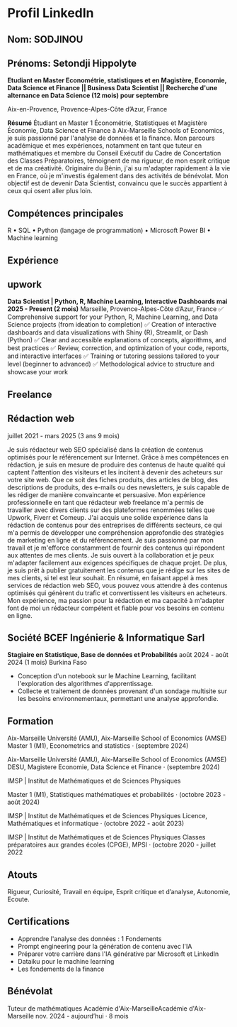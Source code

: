# Profil LinkedIn
## Nom: SODJINOU
## Prénoms: Setondji Hippolyte

**Etudiant en Master Econométrie, statistiques et en Magistère,
 Economie, Data Science et Finance || Business Data Scientist
 || Recherche d'une alternance en Data Science (12 mois) pour
 septembre**

 Aix-en-Provence, Provence-Alpes-Côte d’Azur, France

 **Résumé**
 Étudiant en Master 1 Économétrie, Statistiques et Magistère
 Économie, Data Science et Finance à Aix-Marseille Schools of
 Economics, je suis passionné par l'analyse de données et la finance.
 Mon parcours académique et mes expériences, notamment en tant
 que tuteur en mathématiques et membre du Conseil Exécutif du
 Cadre de Concertation des Classes Préparatoires, témoignent de
 ma rigueur, de mon esprit critique et de ma créativité. Originaire
 du Bénin, j'ai su m'adapter rapidement à la vie en France, où je
 m'investis également dans des activités de bénévolat. Mon objectif
 est de devenir Data Scientist, convaincu que le succès appartient à
 ceux qui osent aller plus loin.

## Compétences principales
R • SQL • Python (langage de programmation) • Microsoft Power BI • Machine learning

 ## Expérience
 ## upwork
 **Data Scientist | Python, R, Machine Learning, Interactive Dashboards 
mai 2025 - Present (2 mois)**
 Marseille, Provence-Alpes-Côte d’Azur, France
 ✅ Comprehensive support for your Python, R, Machine Learning, and Data
 Science projects (from ideation to completion)
 ✅ Creation of interactive dashboards and data visualizations with Shiny (R),
 Streamlit, or Dash (Python)
 ✅ Clear and accessible explanations of concepts, algorithms, and best
 practices
 ✅ Review, correction, and optimization of your code, reports, and interactive
 interfaces
 ✅ Training or tutoring sessions tailored to your level (beginner to advanced)
 ✅ Methodological advice to structure and showcase your work


 ## Freelance
 ## Rédaction web 

juillet 2021 - mars 2025 (3 ans 9 mois)

 Je suis rédacteur web SEO spécialisé dans la création de contenus optimisés
 pour le référencement sur Internet.
 Grâce à mes compétences en rédaction, je suis en mesure de produire des
 contenus de haute qualité qui captent l'attention des visiteurs et les incitent à
 devenir des acheteurs sur votre site web. Que ce soit des fiches produits, des
 articles de blog, des descriptions de produits, des e-mails ou des newsletters,
 je suis capable de les rédiger de manière convaincante et persuasive.
 Mon expérience professionnelle en tant que rédacteur web freelance m'a
 permis de travailler avec divers clients sur des plateformes renommées telles
 que Upwork, Fiverr et Comeup. J'ai acquis une solide expérience dans la
 rédaction de contenus pour des entreprises de différents secteurs, ce qui
 m'a permis de développer une compréhension approfondie des stratégies de
 marketing en ligne et du référencement.
 Je suis passionné par mon travail et je m'efforce constamment de fournir
 des contenus qui répondent aux attentes de mes clients. Je suis ouvert à la
 collaboration et je peux m'adapter facilement aux exigences spécifiques de
 chaque projet. De plus, je suis prêt à publier gratuitement les contenus que je
 rédige sur les sites de mes clients, si tel est leur souhait.
 En résumé, en faisant appel à mes services de rédaction web SEO, vous
 pouvez vous attendre à des contenus optimisés qui génèrent du trafic et
 convertissent les visiteurs en acheteurs. Mon expérience, ma passion pour la
 rédaction et ma capacité à m'adapter font de moi un rédacteur compétent et
 fiable pour vos besoins en contenu en ligne.

## Société BCEF Ingénierie & Informatique Sarl 
**Stagiaire en Statistique, Base de données et Probabilités**
 août 2024 - août 2024 (1 mois)
 Burkina Faso

- Conception d'un notebook sur le Machine Learning, facilitant l'exploration des algorithmes d'apprentissage. 
- Collecte et traitement de données provenant d'un sondage multisite sur les besoins environnementaux, permettant une analyse approfondie.


 ## Formation
 Aix-Marseille Université (AMU), Aix-Marseille School of Economics (AMSE)
 Master 1 (M1), Econometrics and statistics  · (septembre 2024)

 Aix-Marseille Université (AMU), Aix-Marseille School of Economics (AMSE)
 DESU, Magistere Economie, Data Science et Finance  · (septembre 2024)



IMSP | Institut de Mathématiques et de Sciences Physiques

Master 1 (M1), Statistiques mathématiques et probabilités · (octobre
 2023 - août 2024)

 IMSP | Institut de Mathématiques et de Sciences Physiques
 Licence, Mathématiques et informatique · (octobre 2022 - août 2023)


 IMSP | Institut de Mathématiques et de Sciences Physiques
 Classes préparatoires aux grandes écoles (CPGE), MPSI · (octobre
 2020 - juillet 2022


## Atouts

Rigueur, Curiosité, Travail en équipe, Esprit critique et d’analyse, Autonomie, Ecoute.


## Certifications

 - Apprendre l'analyse des données : 1
 Fondements
 - Prompt engineering pour la
 génération de contenu avec l'IA
 - Préparer votre carrière dans l'IA
 générative par Microsoft et LinkedIn
 - Dataiku pour le machine learning
 - Les fondements de la finance

## Bénévolat
Tuteur de mathématiques
Académie d'Aix-MarseilleAcadémie d'Aix-Marseille
nov. 2024 - aujourd’hui · 8 mois













